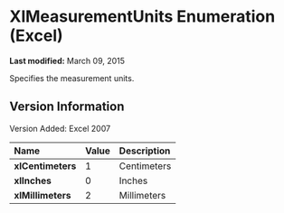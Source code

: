 
# XlMeasurementUnits Enumeration (Excel)

 **Last modified:** March 09, 2015

Specifies the measurement units.

## Version Information

Version Added: Excel 2007 



|**Name**|**Value**|**Description**|
|:-----|:-----|:-----|
| **xlCentimeters**|1|Centimeters|
| **xlInches**|0|Inches|
| **xlMillimeters**|2|Millimeters|
